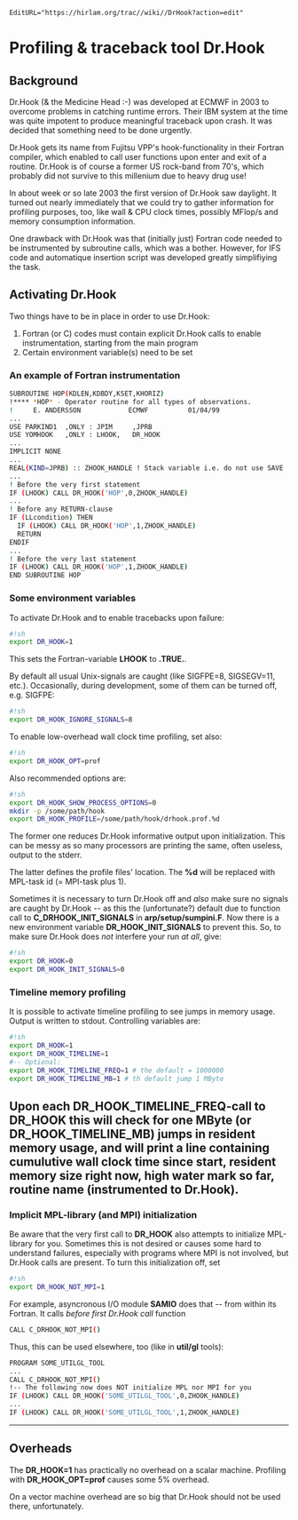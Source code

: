 ```@meta
EditURL="https://hirlam.org/trac//wiki//DrHook?action=edit"
```
# Profiling & traceback tool Dr.Hook

## Background

Dr.Hook (& the Medicine Head :-) was developed at ECMWF in 2003 to overcome
problems in catching runtime errors. Their IBM system at the time was quite
impotent to produce meaningful traceback upon crash. It was decided that something
need to be done urgently.

Dr.Hook gets its name from Fujitsu VPP's hook-functionality in their Fortran compiler, 
which enabled to call user functions upon enter and exit of a routine. Dr.Hook is of course
a former US rock-band from 70's, which probably did not survive to this millenium due to
heavy drug use!  

In about week or so late 2003 the first version of Dr.Hook saw daylight. It turned out
nearly immediately that we could try to gather information for profiling purposes, too,
like wall & CPU clock times, possibly MFlop/s and memory consumption information.

One drawback with Dr.Hook was that (initially just) Fortran code needed to be instrumented
by subroutine calls, which was a bother. However, for IFS code and automatique insertion 
script was developed greatly simplifiying the task.

## Activating Dr.Hook

Two things have to be in place in order to use Dr.Hook:

  1. Fortran (or C) codes must contain explicit Dr.Hook calls to enable instrumentation, starting from the main program
  1. Certain environment variable(s) need to be set

### An example of Fortran instrumentation

```bash
SUBROUTINE HOP(KDLEN,KDBDY,KSET,KHORIZ)
!**** *HOP* - Operator routine for all types of observations.
!     E. ANDERSSON            ECMWF          01/04/99
...
USE PARKIND1  ,ONLY : JPIM     ,JPRB
USE YOMHOOK   ,ONLY : LHOOK,   DR_HOOK
...
IMPLICIT NONE
...
REAL(KIND=JPRB) :: ZHOOK_HANDLE ! Stack variable i.e. do not use SAVE
...
! Before the very first statement
IF (LHOOK) CALL DR_HOOK('HOP',0,ZHOOK_HANDLE)
...
! Before any RETURN-clause
IF (LLcondition) THEN
  IF (LHOOK) CALL DR_HOOK('HOP',1,ZHOOK_HANDLE)
  RETURN
ENDIF
...
! Before the very last statement
IF (LHOOK) CALL DR_HOOK('HOP',1,ZHOOK_HANDLE)
END SUBROUTINE HOP

```

### Some environment variables

To activate Dr.Hook and to enable tracebacks upon failure:

```bash
#!sh
export DR_HOOK=1
```

This sets the Fortran-variable **LHOOK** to **.TRUE.**.

By default all usual Unix-signals are caught (like SIGFPE=8, SIGSEGV=11, etc.).
Occasionally, during development, some of them can be turned off, e.g. SIGFPE:

```bash
#!sh
export DR_HOOK_IGNORE_SIGNALS=8
```

To enable low-overhead wall clock time profiling, set also:

```bash
#!sh
export DR_HOOK_OPT=prof
```

Also recommended options are:

```bash
#!sh
export DR_HOOK_SHOW_PROCESS_OPTIONS=0
mkdir -p /some/path/hook
export DR_HOOK_PROFILE=/some/path/hook/drhook.prof.%d
```

The former one reduces Dr.Hook informative output upon initialization.
This can be messy as so many processors are printing the same, often useless,
output to the stderr.

The latter defines the profile files' location. The **%d** will be replaced with
MPL-task id (= MPI-task plus 1).

Sometimes it is necessary to turn Dr.Hook off and *also* make sure no signals are caught
by Dr.Hook -- as this the (unfortunate?) default due to function call to **C_DRHOOK_INIT_SIGNALS** in **arp/setup/sumpini.F**.
Now there is a new environment variable **DR_HOOK_INIT_SIGNALS** to prevent this. So, to make sure Dr.Hook does *not*
interfere your run *at all*, give:

```bash
#!sh
export DR_HOOK=0
export DR_HOOK_INIT_SIGNALS=0
```

### Timeline memory profiling

It is possible to activate timeline profiling to see jumps in memory usage.
Output is written to stdout. Controlling variables are:

```bash
#!sh
export DR_HOOK=1
export DR_HOOK_TIMELINE=1
#-- Optional:
export DR_HOOK_TIMELINE_FREQ=1 # the default = 1000000
export DR_HOOK_TIMELINE_MB=1 # th default jump 1 MByte
```

Upon each **DR_HOOK_TIMELINE_FREQ**-call to **DR_HOOK** this will check for one MByte (or **DR_HOOK_TIMELINE_MB**) jumps in
resident memory usage, and will print a line containing cumulutive wall clock time since start, resident memory size right now, high water mark so far, routine name (instrumented to Dr.Hook).
----

### Implicit MPL-library (and MPI) initialization

Be aware that the very first call to **DR_HOOK** also attempts to initialize MPL-library for you. Sometimes this is not desired
or causes some hard to understand failures, especially with programs where MPI is not involved, but Dr.Hook calls are present.
To turn this initialization off, set

```bash
#!sh
export DR_HOOK_NOT_MPI=1
```

For example, asyncronous I/O module **SAMIO** does that -- from within its Fortran. It calls *before first Dr.Hook call*
function

```bash
CALL C_DRHOOK_NOT_MPI()
```

Thus, this can be used elsewhere, too (like in **util/gl** tools):

```bash
PROGRAM SOME_UTILGL_TOOL
...
CALL C_DRHOOK_NOT_MPI()
!-- The following now does NOT initialize MPL nor MPI for you
IF (LHOOK) CALL DR_HOOK('SOME_UTILGL_TOOL',0,ZHOOK_HANDLE)
...
IF (LHOOK) CALL DR_HOOK('SOME_UTILGL_TOOL',1,ZHOOK_HANDLE)
```

----

## Overheads

The **DR_HOOK=1** has practically no overhead on a scalar machine.
Profiling with **DR_HOOK_OPT=prof** causes some 5% overhead.

On a vector machine overhead are so big that Dr.Hook should not be used there, unfortunately.